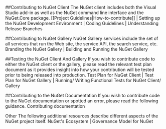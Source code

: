 ##Contributing to NuGet Client
The NuGet client includes both the Visual Studio add-in as well as the NuGet command line interface and the NuGet.Core package.
[[Project Guidelines|How-to-contribute]]  |  Setting up the NuGet Development Environment  |  Coding Guidelines  |  Understanding Release Branches

##Contributing to NuGet Gallery
NuGet Gallery services include the set of all services that run the Web site, the service API, the search service, etc.
Branding the NuGet Gallery  |  Building and Running the NuGet Gallery

##Testing the NuGet Client And Gallery
If you wish to contribute code to either the NuGet client or the gallery, please read the relevant test plan document as it provides insight into how your contribution will be tested prior to being released into production.
Test Plan for NuGet Client  |  Test Plan for NuGet Gallery  |  Running/ Writing Functional Tests for NuGet Client/ Gallery

##Contributing to the NuGet Documentation
If you wish to contribute code to the NuGet documentation or spotted an error, please read the following guidance.
Contributing documentation

Other
The following additional resources describe different aspects of the NuGet project itself.
NuGet's Ecosystem  |  Governance Model for NuGet